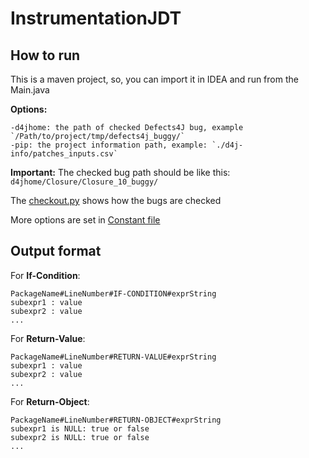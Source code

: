 # InstrumentationJDT

## How to run

This is a maven project, so, you can import it in IDEA and run from the Main.java

**Options:**
```
-d4jhome: the path of checked Defects4J bug, example `/Path/to/project/tmp/defects4j_buggy/` 
-pip: the project information path, example: `./d4j-info/patches_inputs.csv`
```

**Important:** The checked bug path should be like this: `d4jhome/Closure/Closure_10_buggy/`

The [checkout.py](https://github.com/Feng-Jay/InstrumentationJDT/blob/master/src/checkout.py) shows how the bugs are checked

More options are set in [Constant file](https://github.com/Feng-Jay/InstrumentationJDT/blob/master/src/main/java/utils/Constant.java)

## Output format

For **If-Condition**:
```
PackageName#LineNumber#IF-CONDITION#exprString
subexpr1 : value
subexpr2 : value
...
```

For **Return-Value**:
```
PackageName#LineNumber#RETURN-VALUE#exprString
subexpr1 : value
subexpr2 : value
...
```

For **Return-Object**:
```
PackageName#LineNumber#RETURN-OBJECT#exprString
subexpr1 is NULL: true or false
subexpr2 is NULL: true or false
...
```


